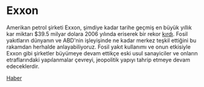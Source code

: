 # Exxon

Amerikan petrol şirketi Exxon, şimdiye kadar tarihe geçmiş en büyük
yıllık kar miktarı $39.5 milyar dolara 2006 yılında eriserek bir rekor
[kırdı](http://money.cnn.com/2007/02/01/news/companies/exxon/index.htm). Fosil
yakıtların dünyanın ve ABD'nin işleyişinde ne kadar merkez teşkil
ettiğini bu rakamdan herhalde anlayabiliyoruz. Fosil yakıt kullanımı
ve onun etkisiyle Exxon gibi şirketler büyümeye devam ettikçe eski
usul sanayiciler ve onların etraflarındaki yapılanmalar çevreyi,
jeopolitik yapıyı tahrip etmeye devam edeceklerdir.

[Haber](http://money.cnn.com/2007/02/01/news/companies/exxon/index.htm)


